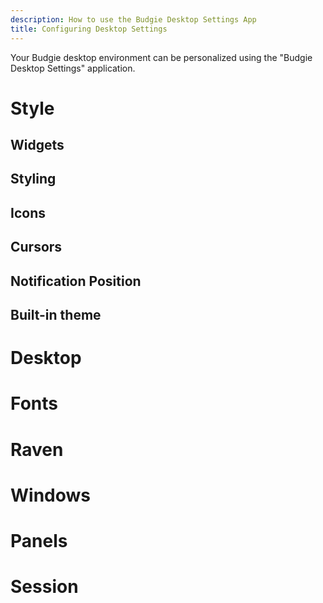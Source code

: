 ```yaml
---
description: How to use the Budgie Desktop Settings App
title: Configuring Desktop Settings
---
```


Your Budgie desktop environment can be personalized using the "Budgie Desktop Settings" application.


# Style

## Widgets

## Styling

## Icons

## Cursors

## Notification Position

## Built-in theme

# Desktop

# Fonts

# Raven

# Windows

# Panels

# Session
